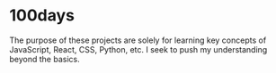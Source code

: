 # 100days

The purpose of these projects are solely for learning key concepts of JavaScript, React, CSS, Python, etc. I seek to push my understanding beyond the basics.